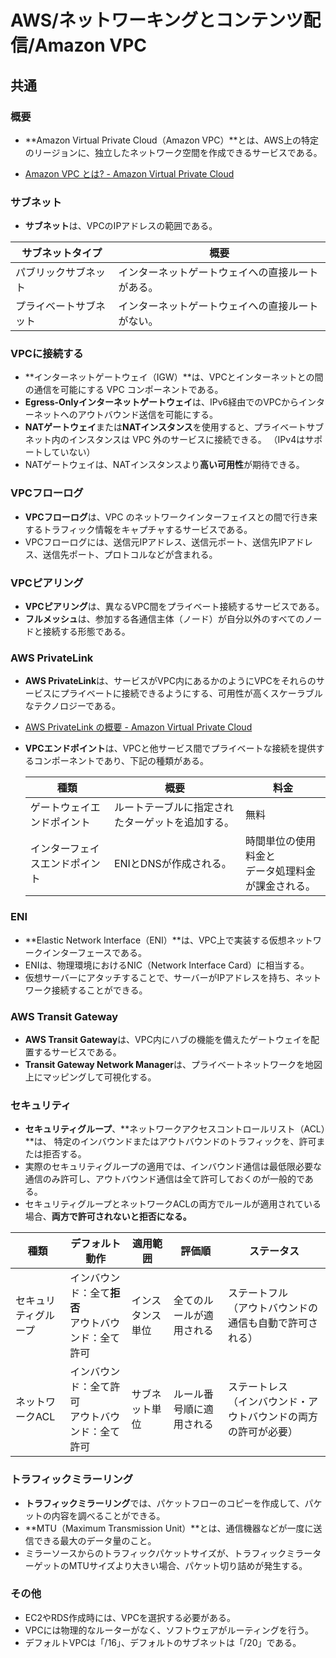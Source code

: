 # AWS/ネットワーキングとコンテンツ配信/Amazon VPC

## 共通

### 概要

- **Amazon Virtual Private Cloud（Amazon VPC）**とは、AWS上の特定のリージョンに、独立したネットワーク空間を作成できるサービスである。

- [Amazon VPC とは? - Amazon Virtual Private Cloud](https://docs.aws.amazon.com/ja_jp/vpc/latest/userguide/what-is-amazon-vpc.html)

### サブネット

- **サブネット**は、VPCのIPアドレスの範囲である。

| サブネットタイプ       | 概要                                             |
| ---------------------- | ------------------------------------------------ |
| パブリックサブネット   | インターネットゲートウェイへの直接ルートがある。 |
| プライベートサブネット | インターネットゲートウェイへの直接ルートがない。 |

### VPCに接続する

- **インターネットゲートウェイ（IGW）**は、VPCとインターネットとの間の通信を可能にする VPC コンポーネントである。
- **Egress-Onlyインターネットゲートウェイ**は、IPv6経由でのVPCからインターネットへのアウトバウンド送信を可能にする。
- **NATゲートウェイ**または**NATインスタンス**を使用すると、プライベートサブネット内のインスタンスは VPC 外のサービスに接続できる。
  （IPv4はサポートしていない）
- NATゲートウェイは、NATインスタンスより**高い可用性**が期待できる。

### VPCフローログ

- **VPCフローログ**は、VPC のネットワークインターフェイスとの間で行き来するトラフィック情報をキャプチャするサービスである。
- VPCフローログには、送信元IPアドレス、送信元ポート、送信先IPアドレス、送信先ポート、プロトコルなどが含まれる。

### VPCピアリング

- **VPCピアリング**は、異なるVPC間をプライベート接続するサービスである。
- **フルメッシュ**は、参加する各通信主体（ノード）が自分以外のすべてのノードと接続する形態である。

### AWS PrivateLink

- **AWS PrivateLink**は、サービスがVPC内にあるかのようにVPCをそれらのサービスにプライベートに接続できるようにする、可用性が高くスケーラブルなテクノロジーである。
- [AWS PrivateLink の概要 - Amazon Virtual Private Cloud](https://docs.aws.amazon.com/ja_jp/vpc/latest/privatelink/what-is-privatelink.html)
- **VPCエンドポイント**は、VPCと他サービス間でプライベートな接続を提供するコンポーネントであり、下記の種類がある。

    | 種類                           | 概要                                             | 料金                                                   |
    | ------------------------------ | ------------------------------------------------ | ------------------------------------------------------ |
    | ゲートウェイエンドポイント     | ルートテーブルに指定されたターゲットを追加する。 | 無料                                                   |
    | インターフェイスエンドポイント | ENIとDNSが作成される。                           | 時間単位の使用料金と<br />データ処理料金が課金される。 |

### ENI

- **Elastic Network Interface（ENI）**は、VPC上で実装する仮想ネットワークインターフェースである。
- ENIは、物理環境におけるNIC（Network Interface Card）に相当する。
- 仮想サーバーにアタッチすることで、サーバーがIPアドレスを持ち、ネットワーク接続することができる。

### AWS Transit Gateway

- **AWS Transit Gateway**は、VPC内にハブの機能を備えたゲートウェイを配置するサービスである。
- **Transit Gateway Network Manager**は、プライベートネットワークを地図上にマッピングして可視化する。

### セキュリティ

- **セキュリティグループ**、**ネットワークアクセスコントロールリスト（ACL）**は、
  特定のインバウンドまたはアウトバウンドのトラフィックを、許可または拒否する。
- 実際のセキュリティグループの適用では、インバウンド通信は最低限必要な通信のみ許可し、アウトバウンド通信は全て許可しておくのが一般的である。
- セキュリティグループとネットワークACLの両方でルールが適用されている場合、**両方で許可されないと拒否になる。**

| 種類                 | デフォルト動作                                           | 適用範囲         | 評価順                   | ステータス                                                   |
| -------------------- | -------------------------------------------------------- | ---------------- | ------------------------ | ------------------------------------------------------------ |
| セキュリティグループ | インバウンド：全て**拒否**<br />アウトバウンド：全て許可 | インスタンス単位 | 全てのルールが適用される | ステートフル<br />（アウトバウンドの通信も自動で許可される） |
| ネットワークACL      | インバウンド：全て許可<br />アウトバウンド：全て許可     | サブネット単位   | ルール番号順に適用される | ステートレス<br />（インバウンド・アウトバウンドの両方の許可が必要） |

### トラフィックミラーリング

- **トラフィックミラーリング**では、パケットフローのコピーを作成して、パケットの内容を調べることができる。
- **MTU（Maximum Transmission Unit）**とは、通信機器などが一度に送信できる最大のデータ量のこと。
- ミラーソースからのトラフィックパケットサイズが、トラフィックミラーターゲットのMTUサイズより大きい場合、パケット切り詰めが発生する。

### その他

- EC2やRDS作成時には、VPCを選択する必要がある。
- VPCには物理的なルーターがなく、ソフトウェアがルーティングを行う。
- デフォルトVPCは「/16」、デフォルトのサブネットは「/20」である。
